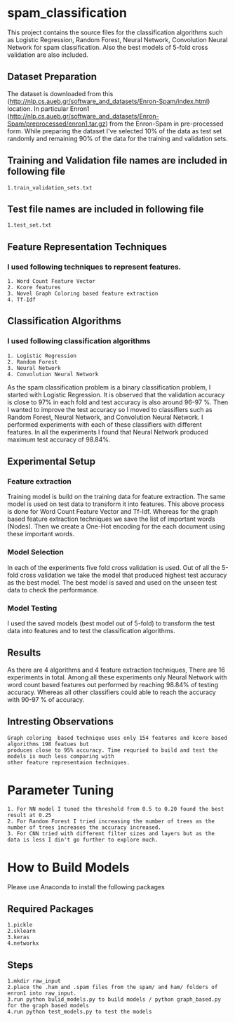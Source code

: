# spam_classification
This project contains the source files for the classification algorithms such as
Logistic Regression, Random Forest, Neural Network, Convolution Neural Network for
spam classification. Also the best models of 5-fold cross validation are also included.


## Dataset Preparation
The dataset is downloaded from this (http://nlp.cs.aueb.gr/software_and_datasets/Enron-Spam/index.html) location. In particular
Enron1 (http://nlp.cs.aueb.gr/software_and_datasets/Enron-Spam/preprocessed/enron1.tar.gz) from the Enron-Spam in pre-processed form.
While preparing the dataset I've selected  10% of the data as test set randomly and remaining 90% of the data  for the training and validation sets.

## Training and Validation file names are included in following file
    1.train_validation_sets.txt
## Test file names are included in following file
    1.test_set.txt

## Feature Representation Techniques
### I used following techniques to represent features.
    1. Word Count Feature Vector
    2. Kcore features
    3. Novel Graph Coloring based feature extraction
    4. Tf-Idf


## Classification Algorithms
### I used following classification algorithms
    1. Logistic Regression
    2. Random Forest
    3. Neural Network
    4. Convolution Neural Network

As the spam classification problem is a binary classification problem, I started with
Logistic Regression. It is observed that the validation accuracy is close to 97% in each fold and test accuracy is also around 96-97 %. Then I wanted to improve the
test accuracy so I moved to classifiers such as Random Forest, Neural Network, and Convolution Neural Network. I performed experiments
with each of these classifiers with different features. In all the experiments I found that Neural Network produced maximum test accuracy of 98.84%.

## Experimental Setup
### Feature extraction
Training model is build on the training data for feature extraction. The same model is used on test data to transform it into features. This above process is done for Word Count Feature Vector and Tf-Idf. Whereas for the
graph based feature extraction techniques we save the list of important words (Nodes). Then we create a One-Hot encoding for the each document using these important words.
### Model Selection
In each of the experiments five fold cross validation is used. Out of all the 5-fold cross validation we take the model that produced
highest test accuracy as the best model. The best model is saved and used on the unseen test data to check the performance.

### Model Testing
I used the saved models (best model out of 5-fold) to transform the test data into features and to test the classification algorithms.

## Results
As there are 4 algorithms and 4 feature extraction techniques, There are 16 experiments in total.
Among all these experiments only Neural Network with word count based features out performed by reaching 98.84% of testing accuracy.
Whereas all other classifiers could able to reach the accuracy with 90-97 % of accuracy.

## Intresting Observations
    Graph coloring  based technique uses only 154 features and kcore based algorithms 198 featues but
    produces close to 95% accuracy. Time requried to build and test the models is much less comparing with
    other feature representaion techniques.

# Parameter Tuning
    1. For NN model I tuned the threshold from 0.5 to 0.20 found the best result at 0.25
    2. For Random Forest I tried increasing the number of trees as the number of trees increases the accuracy increased.
    3. For CNN tried with different filter sizes and layers but as the data is less I din't go further to explore much.


# How to Build Models
Please use Anaconda to install the following packages
## Required Packages
    1.pickle
    2.sklearn
    3.keras
    4.networkx
## Steps
    1.mkdir raw_input
    2.place the .ham and .spam files from the spam/ and ham/ folders of enron1 into raw_input.
    3.run python bulid_models.py to build models / python graph_based.py for the graph based models
    4.run python test_models.py to test the models

